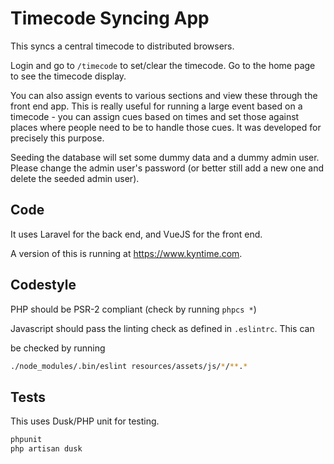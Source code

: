 # Timecode Syncing App

This syncs a central timecode to distributed browsers.

Login and go to `/timecode` to set/clear the timecode.  Go to the home page
to see the timecode display.

You can also assign events to various sections and view these through the
front end app.  This is really useful for running a large event based on a
timecode - you can assign cues based on times and set those against places
where people need to be to handle those cues.  It was developed for precisely
this purpose.

Seeding the database will set some dummy data and a dummy admin user.  Please
change the admin user's password (or better still add a new one and delete the
seeded admin user).

## Code

It uses Laravel for the back end, and VueJS for the front end.

A version of this is running at https://www.kyntime.com.

## Codestyle

PHP should be PSR-2 compliant (check by running `phpcs *`)

Javascript should pass the linting check as defined in `.eslintrc`.  This can

be checked by running
```bash
./node_modules/.bin/eslint resources/assets/js/*/**.*
```

## Tests

This uses Dusk/PHP unit for testing.

```bash
phpunit
php artisan dusk
```
